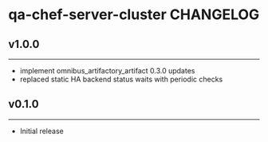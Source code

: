 # qa-chef-server-cluster CHANGELOG

## v1.0.0
--------
* implement omnibus_artifactory_artifact 0.3.0 updates
* replaced static HA backend status waits with periodic checks

## v0.1.0
--------
* Initial release
